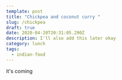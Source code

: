 ```yaml
---
template: post
title: "Chickpea and coconut curry "
slug: /chickpea
draft: true
date: 2020-04-20T20:31:05.290Z
description: I'll also add this later okay
category: lunch
tags:
  - indian-food
---
```

it's coming